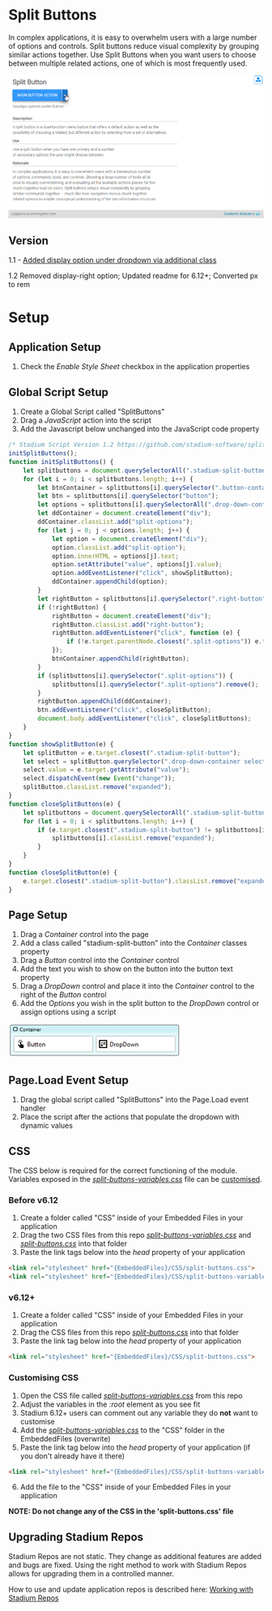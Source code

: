 # Split Buttons

In complex applications, it is easy to overwhelm users with a large number of options and controls. Split buttons reduce visual complexity by grouping similar actions together. Use Split Buttons when you want users to choose between multiple related actions, one of which is most frequently used. 

![](images/view.gif)

## Version 
1.1 - [Added display option under dropdown via additional class](#display-options)

1.2 Removed display-right option; Updated readme for 6.12+; Converted px to rem

# Setup

## Application Setup
1. Check the *Enable Style Sheet* checkbox in the application properties

## Global Script Setup
1. Create a Global Script called "SplitButtons"
3. Drag a *JavaScript* action into the script
4. Add the Javascript below unchanged into the JavaScript code property
```javascript
/* Stadium Script Version 1.2 https://github.com/stadium-software/split-button */
initSplitButtons();
function initSplitButtons() {
    let splitbuttons = document.querySelectorAll(".stadium-split-button");
    for (let i = 0; i < splitbuttons.length; i++) {
        let btnContainer = splitbuttons[i].querySelector(".button-container");
        let btn = splitbuttons[i].querySelector("button");
        let options = splitbuttons[i].querySelectorAll(".drop-down-container select option");
        let ddContainer = document.createElement("div");
        ddContainer.classList.add("split-options");
        for (let j = 0; j < options.length; j++) {
            let option = document.createElement("div");
            option.classList.add("split-option");
            option.innerHTML = options[j].text;
            option.setAttribute("value", options[j].value);
            option.addEventListener("click", showSplitButton);
            ddContainer.appendChild(option);
        }
        let rightButton = splitbuttons[i].querySelector(".right-button");
        if (!rightButton) {
            rightButton = document.createElement("div");
            rightButton.classList.add("right-button");
            rightButton.addEventListener("click", function (e) {
                if (!e.target.parentNode.closest(".split-options")) e.target.closest(".stadium-split-button").classList.toggle("expanded");
            });
            btnContainer.appendChild(rightButton);
        }
        if (splitbuttons[i].querySelector(".split-options")) {
            splitbuttons[i].querySelector(".split-options").remove();
        }
        rightButton.appendChild(ddContainer);
        btn.addEventListener("click", closeSplitButton);
        document.body.addEventListener("click", closeSplitButtons);
    }
}
function showSplitButton(e) {
    let splitButton = e.target.closest(".stadium-split-button");
    let select = splitButton.querySelector(".drop-down-container select");
    select.value = e.target.getAttribute("value");
    select.dispatchEvent(new Event("change"));
    splitButton.classList.remove("expanded");
}
function closeSplitButtons(e) {
    let splitbuttons = document.querySelectorAll(".stadium-split-button");
    for (let i = 0; i < splitbuttons.length; i++) {
        if (e.target.closest(".stadium-split-button") != splitbuttons[i]) {
            splitbuttons[i].classList.remove("expanded");
        }
    }
}
function closeSplitButton(e) {
    e.target.closest(".stadium-split-button").classList.remove("expanded");
}
```

## Page Setup
1. Drag a *Container* control into the page 
2. Add a class called "stadium-split-button" into the *Container* classes property
3. Drag a *Button* control into the *Container* control
4. Add the text you wish to show on the button into the button text property
5. Drag a *DropDown* control and place it into the *Container* control to the right of the *Button* control
6. Add the *Options* you wish in the split button to the *DropDown* control or assign options using a script

![](images/SplitButtonControls.png)

## Page.Load Event Setup
1. Drag the global script called "SplitButtons" into the Page.Load event handler
2. Place the script after the actions that populate the dropdown with dynamic values

## CSS
The CSS below is required for the correct functioning of the module. Variables exposed in the [*split-buttons-variables.css*](split-buttons-variables.css) file can be [customised](#customising-css).

### Before v6.12
1. Create a folder called "CSS" inside of your Embedded Files in your application
2. Drag the two CSS files from this repo [*split-buttons-variables.css*](split-buttons-variables.css) and [*split-buttons.css*](split-buttons.css) into that folder
3. Paste the link tags below into the *head* property of your application
```html
<link rel="stylesheet" href="{EmbeddedFiles}/CSS/split-buttons.css">
<link rel="stylesheet" href="{EmbeddedFiles}/CSS/split-buttons-variables.css">
``` 

### v6.12+
1. Create a folder called "CSS" inside of your Embedded Files in your application
2. Drag the CSS files from this repo [*split-buttons.css*](split-buttons.css) into that folder
3. Paste the link tag below into the *head* property of your application
```html
<link rel="stylesheet" href="{EmbeddedFiles}/CSS/split-buttons.css">
``` 

### Customising CSS
1. Open the CSS file called [*split-buttons-variables.css*](split-buttons-variables.css) from this repo
2. Adjust the variables in the *:root* element as you see fit
3. Stadium 6.12+ users can comment out any variable they do **not** want to customise
4. Add the [*split-buttons-variables.css*](split-buttons-variables.css) to the "CSS" folder in the EmbeddedFiles (overwrite)
5. Paste the link tag below into the *head* property of your application (if you don't already have it there)
```html
<link rel="stylesheet" href="{EmbeddedFiles}/CSS/split-buttons-variables.css">
``` 
6. Add the file to the "CSS" inside of your Embedded Files in your application

**NOTE: Do not change any of the CSS in the 'split-buttons.css' file**

## Upgrading Stadium Repos
Stadium Repos are not static. They change as additional features are added and bugs are fixed. Using the right method to work with Stadium Repos allows for upgrading them in a controlled manner. 

How to use and update application repos is described here: [Working with Stadium Repos](https://github.com/stadium-software/samples-upgrading)
